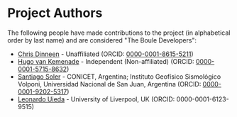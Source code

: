 # Project Authors

The following people have made contributions to the project (in alphabetical
order by last name) and are considered "The Boule Developers":

* [Chris Dinneen](https://github.com/dabiged) - Unaffiliated (ORCID: [0000-0001-8615-5211](https://orcid.org/0000-0001-8615-5211))
* [Hugo van Kemenade](https://github.com/hugovk) - Independent (Non-affiliated) (ORCID: [0000-0001-5715-8632](https://www.orcid.org/0000-0001-5715-8632))
* [Santiago Soler](https://github.com/santisoler) - CONICET, Argentina; Instituto Geofísico Sismológico Volponi, Universidad Nacional de San Juan, Argentina (ORCID: [0000-0001-9202-5317](https://www.orcid.org/0000-0001-9202-5317))
* [Leonardo Uieda](https://github.com/leouieda) - University of Liverpool, UK (ORCID: 0000-0001-6123-9515)
